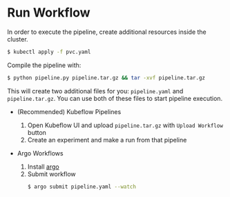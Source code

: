# Run Workflow

In order to execute the pipeline, create additional resources inside the cluster. 

```sh
$ kubectl apply -f pvc.yaml
```

Compile the pipeline with: 

```sh 
$ python pipeline.py pipeline.tar.gz && tar -xvf pipeline.tar.gz
```

This will create two additional files for you: `pipeline.yaml` and `pipeline.tar.gz`. You can use both of these files to start pipeline execution. 

- (Recommended) Kubeflow Pipelines
    1. Open Kubeflow UI and upload `pipeline.tar.gz` with `Upload Workflow` button
    1. Create an experiment and make a run from that pipeline

- Argo Workflows
    1. Install [argo](https://github.com/argoproj/argo/blob/master/demo.md#1-download-argo)
    1. Submit workflow
        ```sh
        $ argo submit pipeline.yaml --watch
        ```